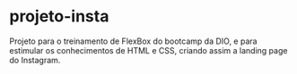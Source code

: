 # projeto-insta
 Projeto para o treinamento de FlexBox do bootcamp da DIO, e para estimular os conhecimentos de HTML e CSS, criando assim a landing page do Instagram.
